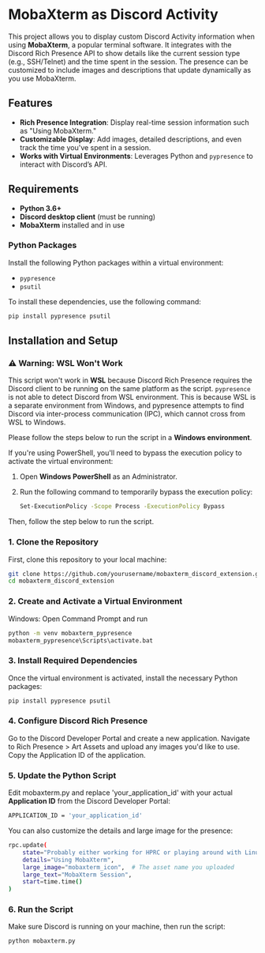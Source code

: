 # MobaXterm as Discord Activity

This project allows you to display custom Discord Activity information when using **MobaXterm**, a popular terminal software. It integrates with the Discord Rich Presence API to show details like the current session type (e.g., SSH/Telnet) and the time spent in the session. The presence can be customized to include images and descriptions that update dynamically as you use MobaXterm.

## Features

- **Rich Presence Integration**: Display real-time session information such as "Using MobaXterm."
- **Customizable Display**: Add images, detailed descriptions, and even track the time you've spent in a session.
- **Works with Virtual Environments**: Leverages Python and `pypresence` to interact with Discord’s API.

## Requirements

- **Python 3.6+**
- **Discord desktop client** (must be running)
- **MobaXterm** installed and in use

### Python Packages

Install the following Python packages within a virtual environment:

- `pypresence`
- `psutil`

To install these dependencies, use the following command:

```bash
pip install pypresence psutil
```

## Installation and Setup

### ⚠️ Warning: WSL Won't Work

This script won't work in **WSL** because Discord Rich Presence requires the Discord client to be running on the same platform as the script. ```pypresence``` is not able to detect Discord from WSL environment. This is because WSL is a separate environment from Windows, and pypresence attempts to find Discord via inter-process communication (IPC), which cannot cross from WSL to Windows.

Please follow the steps below to run the script in a **Windows environment**.

If you're using PowerShell, you'll need to bypass the execution policy to activate the virtual environment:

1. Open **Windows PowerShell** as an Administrator.
2. Run the following command to temporarily bypass the execution policy:

   ```bash
   Set-ExecutionPolicy -Scope Process -ExecutionPolicy Bypass
    ```

Then, follow the step below to run the script.

### 1. Clone the Repository

First, clone this repository to your local machine:

```bash
git clone https://github.com/yourusername/mobaxterm_discord_extension.git
cd mobaxterm_discord_extension
```

### 2. Create and Activate a Virtual Environment

Windows: Open Command Prompt and run

```bash
python -m venv mobaxterm_pypresence
mobaxterm_pypresence\Scripts\activate.bat
```

### 3. Install Required Dependencies

Once the virtual environment is activated, install the necessary Python packages:

```bash
pip install pypresence psutil
```

### 4. Configure Discord Rich Presence

Go to the Discord Developer Portal and create a new application.
Navigate to Rich Presence > Art Assets and upload any images you'd like to use.
Copy the Application ID of the application.

### 5. Update the Python Script

Edit mobaxterm.py and replace 'your_application_id' with your actual **Application ID** from the Discord Developer Portal:

```bash
APPLICATION_ID = 'your_application_id'
```

You can also customize the details and large image for the presence:

```bash
rpc.update(
    state="Probably either working for HPRC or playing around with Linux",
    details="Using MobaXterm",
    large_image="mobaxterm_icon",  # The asset name you uploaded
    large_text="MobaXterm Session",
    start=time.time() 
)
```

### 6. Run the Script

Make sure Discord is running on your machine, then run the script:

```bash
python mobaxterm.py
```

